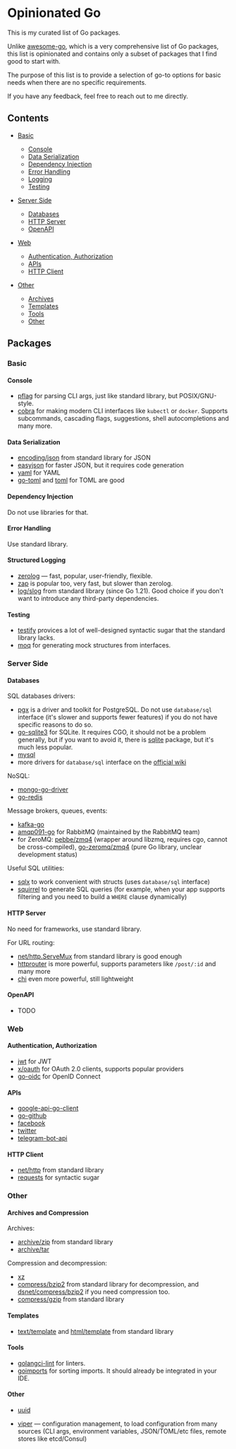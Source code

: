# Opinionated Go

This is my curated list of Go packages.

Unlike [awesome-go](https://github.com/avelino/awesome-go), which is a very comprehensive list of Go packages, this list is opinionated and contains only a subset of packages that I find good to start with.

The purpose of this list is to provide a selection of go-to options for basic needs when there are no specific requirements.

If you have any feedback, feel free to reach out to me directly.


## Contents

- [Basic](#basic)
    - [Console](#console)
    - [Data Serialization](#data-serialization)
    - [Dependency Injection](#dependency-injection)
    - [Error Handling](#error-handling)
    - [Logging](#logging)
    - [Testing](#testing)

- [Server Side](#server-side)
    - [Databases](#databases)
    - [HTTP Server](#http-server)
    - [OpenAPI](#openapi)

- [Web](#web)
    - [Authentication, Authorization](#authentication-authorization)
    - [APIs](#apis)
    - [HTTP Client](#http-client)

- [Other](#other)
    - [Archives](#archives)
    - [Templates](#templates)
    - [Tools](#tools)
    - [Other](#other)


## Packages

### Basic

#### Console

- [pflag](https://github.com/spf13/pflag) for parsing CLI args, just like standard library, but POSIX/GNU-style.
- [cobra](https://github.com/spf13/cobra) for making modern CLI interfaces like `kubectl` or `docker`.  Supports subcommands, cascading flags, suggestions, shell autocompletions and many more.


#### Data Serialization

- [encoding/json](https://pkg.go.dev/encoding/json) from standard library for JSON
- [easyjson](https://github.com/mailru/easyjson) for faster JSON, but it requires code generation
- [yaml](https://github.com/go-yaml/yaml) for YAML
- [go-toml](https://github.com/pelletier/go-toml) and [toml](https://github.com/BurntSushi/toml) for TOML are good


#### Dependency Injection

Do not use libraries for that.


#### Error Handling

Use standard library.


#### Structured Logging

- [zerolog](https://github.com/rs/zerolog) — fast, popular, user-friendly, flexible.
- [zap](https://github.com/uber-go/zap) is popular too, very fast, but slower than zerolog.
- [log/slog](https://pkg.go.dev/log/slog) from standard library (since Go 1.21).  Good choice if you don't want to introduce any third-party dependencies.


#### Testing

- [testify](https://github.com/stretchr/testify) provices a lot of well-designed syntactic sugar that the standard library lacks.
- [moq](https://github.com/matryer/moq) for generating mock structures from interfaces.


### Server Side

#### Databases

SQL databases drivers:

- [pgx](https://github.com/jackc/pgx) is a driver and toolkit for PostgreSQL.  Do not use `database/sql` interface (it's slower and supports fewer features) if you do not have specific reasons to do so.
- [go-sqlite3](https://github.com/mattn/go-sqlite3) for SQLite. It requires CGO, it should not be a problem generally, but if you want to avoid it, there is [sqlite](https://gitlab.com/cznic/sqlite) package, but it's much less popular.
- [mysql](https://github.com/go-sql-driver/mysql)
- more drivers for `database/sql` interface on the [official wiki](https://go.dev/wiki/SQLDrivers)

NoSQL:

- [mongo-go-driver](https://github.com/mongodb/mongo-go-driver)
- [go-redis](https://github.com/redis/go-redis)

Message brokers, queues, events:

- [kafka-go](https://github.com/segmentio/kafka-go)
- [amqp091-go](github.com/rabbitmq/amqp091-go) for RabbitMQ (maintained by the RabbitMQ team)
- for ZeroMQ: [pebbe/zmq4](https://github.com/pebbe/zmq4) (wrapper around libzmq, requires cgo, cannot be cross-compiled), [go-zeromq/zmq4](https://github.com/go-zeromq/zmq4) (pure Go library, unclear development status)

Useful SQL utilities:

- [sqlx](https://github.com/jmoiron/sqlx) to work convenient with structs (uses `database/sql` interface)
- [squirrel](https://github.com/Masterminds/squirrel) to generate SQL queries (for example, when your app supports filtering and you need to build a `WHERE` clause dynamically)


#### HTTP Server

No need for frameworks, use standard library.

For URL routing:
- [net/http.ServeMux](https://pkg.go.dev/net/http#ServeMux) from standard library is good enough
- [httprouter](https://github.com/julienschmidt/httprouter) is more powerful, supports parameters like `/post/:id` and many more
- [chi](https://github.com/go-chi/chi) even more powerful, still lightweight


#### OpenAPI

- TODO

### Web

#### Authentication, Authorization

- [jwt](https://github.com/golang-jwt/jwt) for JWT
- [x/oauth](https://pkg.go.dev/golang.org/x/oauth2) for OAuth 2.0 clients, supports popular providers
- [go-oidc](https://github.com/coreos/go-oidc) for OpenID Connect


#### APIs

- [google-api-go-client](https://github.com/googleapis/google-api-go-client)
- [go-github](https://github.com/google/go-github)
- [facebook](https://github.com/huandu/facebook)
- [twitter](https://github.com/dghubble/go-twitter)
- [telegram-bot-api](https://github.com/go-telegram-bot-api/telegram-bot-api)


#### HTTP Client

- [net/http](https://pkg.go.dev/net/http) from standard library
- [requests](https://github.com/earthboundkid/requests) for syntactic sugar


### Other

#### Archives and Compression

Archives:

- [archive/zip](https://pkg.go.dev/archive/zip) from standard library
- [archive/tar](https://pkg.go.dev/archive/tar)

Compression and decompression:

- [xz](https://github.com/ulikunitz/xz)
- [compress/bzip2](https://pkg.go.dev/compress/bzip2) from standard library for decompression, and [dsnet/compress/bzip2](https://github.com/dsnet/compress) if you need compression too.
- [compress/gzip](https://pkg.go.dev/compress/gzip) from standard library


#### Templates

- [text/template](https://pkg.go.dev/text/template) and [html/template](https://pkg.go.dev/html/template) from standard library


#### Tools

- [golangci-lint](https://github.com/golangci/golangci-lint) for linters.
- [goimports](https://pkg.go.dev/golang.org/x/tools/cmd/goimports) for sorting imports.  It should already be integrated in your IDE.


#### Other

- [uuid](https://github.com/google/uuid)

- [viper](https://github.com/spf13/viper) — configuration management, to load configuration from many sources (CLI args, environment variables, JSON/TOML/etc files, remote stores like etcd/Consul)
